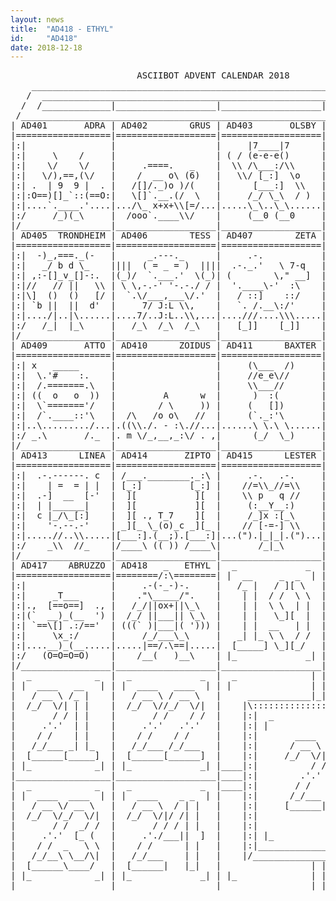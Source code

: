 ```yaml
---
layout: news
title:  "AD418 - ETHYL"
id:     "AD418"
date: 2018-12-18
---
```

<pre>
                        ASCIIBOT ADVENT CALENDAR 2018                           
    ________________________________________________________________________    
   /  ____________________________________________________________________  \   
  /  /_____________|___________________|___________________|______________\  \  
 /____________________________________________________________________________\ 
| AD401       ADRA | AD402        GRUS | AD403       OLSBY | AD404      ORCHID |
|==================|===================|===================|===================|
|:|                |                   |     |7____|7      |        ,        |:|
|:|     \    /     |                   | ( / (e-e-e()      |    _   |>  _    |:|
|:|    \/    \/    |     .====.   _    |  \\ /\___:/\\     |   ()).-"-.(()   |:|
|:|   \/),==,(\/   |    /  __ o\ (6)   |   \\/ [_:]  \o    |    (o)(O)(o)    |:|
|:| .  | 9  9 |  . |   /[]/._)o )/(    |      [___:]  \\   |  .-.\_.-._/.-.  |:|
|:|:O==)[]_`::(==O:|   \[]`.__.(/  \   |     /_/ \_\  / )  | (__:)(__:)(__:) |:|
|:|....`.____.'....|.../\_ x+x+\\[=/...|.....\_\..\_\......|.................|:|
|:/     /_)(_\     |  /ooo`.____\\/    |     (__0 (__0     | ':::'':::'':::' \:|
|/_________________|___________________|___________________|__________________\|
| AD405  TRONDHEIM | AD406        TESS | AD407        ZETA | AD408      FORTIS |
|==================|===================|===================|===================|
|:|  -)_,===._(-   |      _.---._      |     .-.           |            ,    |:|
|:|   _/ b d \_    ||||  ( = _ = )  ||||  .-._.'   \ 7-q   |     .-._.-/     |:|
|:| ,:-[]_v_[]-:.  |(_)/  `.___.'  \(_)| (        \," __]  | (_/ )q " p( \_) |:|
|:|//   // ||   \\ | \ \,-.-' '-.-./ / |  '.____\-'  :\    | (( () )-( () )) |:|
|:|\]  ()  ()   [/ |  `.\/___,___\/.'  |   / ::]    ::/    |  `[:`.___.':]'  |:|
|:| `b ||  ||  d'  |     7/ J:L \\,    |   `. /.__\:/'     |     ()===()     |:|
|:|..../|..|\......|....7/..J:L..\\,...|....///....\\\.....|..._//.....\\_...|:|
|:/   /_|  |_\     |   /_\  /_\  /_\   |   [_]]    [_]]    |  /_o\     /o_\  \:|
|/_________________|___________________|___________________|__________________\|
| AD409       ATTO | AD410      ZOIDUS | AD411      BAXTER | AD412    IRONSIDE |
|==================|===================|===================|=====/=============|
|:| x   _____      |                   |     (\___  /)     |    /(         .-. |
|:|  \.'#    :.    |                   |     //e_e\//      |   /6 `._     ((`o |
|:|  /.=======.\   |                   |     \\___//       |  /__ )++`-._  \\  |
|:| ((  o   o  ))  |         A      w  |      )  :(        |    \ ;-.____:._)) |
|:|  \`======='/   |        / \     )) |     (   [])       | u,  /   /  .:)-'  |
|:|  /`.____::'\   |  /\   /o o\   //  |     (`._:'\       |  `-' `./=..:'     |
|:|..\........./...|.((\\./. - :\.//...|......\ \.\ \......|.........././......|
|:/ _.\       /._  |. m \/_,__,_:\/ . ,|      (_/  \_)     |        ,n ,n      |
|/_________________|___________________|___________________|___________________|
| AD413      LINEA | AD414       ZIPTO | AD415      LESTER | AD416       SIMON |
|==================|===================|===================|=======/\==========|
|:|  .-.------. c  | /___.________._:\ |     .-.   .-.     |     _/__\_      |:|
|:|    | =  = | |  | [_:]         [_:] |    //=\\_//=\\    |     (o_o_) [_)  |:|
|:|  .-]  __  [-'  |  ][           ][  |    \\ p   q //    |    _._||_,_/    |:|
|:|  | |______|    |  ][           ][  |     (:__Y__:)     |  _/  \_:/       |:|
|:|  c |_/\_[:]    |  ][ ., T_7    ][  |     /_]x :[_\     | ( ]  _[]_       |:|
|:|    '-.--.-'    | _][_ \_(o)_c _][_ |    // [-=-] \\    |     [[||]]      |:|
|:|.....//..\\.....|[___:].(__;).[___:]|...(").|_|_|.(")...|.................|:|
|:/    _\\  //_    |/____\ (( )) /____\|       /_|_\       |  '''::::::'''   \:|
|/_________________|___________________|___________________|__________________\|
| AD417    ABRUZZO | AD418   _   ETHYL |  _             _  |  _             _  |
|==================|========/:\========| |  __     _  _  | | |  ____   _  _  | |
|:|                |     .-(-_-)-.     |   /_ |   / ][ \   |   / __ \ / ][ \   |
|:|     _T___      |    ."\_____/".    |    | |  / /  \ \  |  /_/  \// /  \ \  |
|:|.,  [==o==]  ., |   /_/||ox+||\_\   |    | |  \ \  | |  |       / | |  | |  |
|:|(`  __)_(__  ') |  /_/ ||___|| \_\  |    | |   \_][  |  |     .'.'| |  | |  |
|:| `==\[] .:/=='  | (((` )|___|( '))) |    | |  __   | |  |    / /  | |  | |  |
|:|     \x_:/      |     /_/___\_\     |   _| |_ \ \  / /  |   /_/___\ \  / |  |
|:|....__)_(__.....|.....|==/.\==|.....|  [_____] \_][_/   |  [______]\_][_/   |
|:/   (O=O=O=O)    |    /__(   )__\    | |_             _| | |_             _| |
|/_________________|___________________|___________________|___________________|
|  _            _  |  _             _  |  _              | | |              _  |
| |  ____   __   | | |  ____   ____  | | |               | | |               | |
|   / __ \ /_ |    |   / __ \ / __ \   |     ____________|_|_|____________     |
|  /_/  \/| | |    |  /_/  \//_/  \/|  |    |\:::::::::::::::::::::::::::/|    |
|       / / | |    |       / /    / /  |    |:|  _                   _  | |    |
|     .'.'  | |    |     .'.'   .'.'   |    |:| |                     | | |    |
|    / /    | |    |    / /    / /     |    |:|       ____   ______     | |    |
|   /_/___ _| |_   |   /_/___ /_/___   |    |:|      / __ \ |  ____]    | |    |
|  [______[_____]  |  [______[______]  |    |:|     /_/  \/||_|         | |    |
| |_            _| | |_             _| |____|:|          / /| |___      | |____|
|__________________|___________________|____|:|        .'.' |____ \     | |____|
|  _            _  |  _             _  |____|:|       / /    _   \ \    | |____|
| |  ____  ____  | | |  ____    _ _  | |    |:|      /_/___ \ \__/\|    | |    |
|   / __ \/ __ \   |   / __ \  / | |   |    |:|     [______| \____/     | |    |
|  /_/  \/_/  \/|  |  /_/  \/|/ /| |   |    |:|                         | |    |
|       / /  _/ /  |       / / / | |   |    |:|                         | |    |
|     .'.'  [_ (   |     .'./___||  ]  |    |:| |_                   _| | |    |
|    / /  _   \ \  |    / /      | |   |    |:|_________________________| |    |
|   /_/__\ \__/\|  |   /_/___    | |   |    |/___________________________\|    |
|  [______\____/   |  [______|   |_|   |                 | | |                 |
| |_            _| | |_             _| | |_              | | |              _| |
|__________________|___________________|_________________|_|_|_________________|
</pre>
